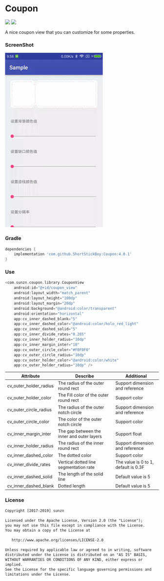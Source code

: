 # Coupon

[![](https://jitpack.io/v/ShortStickBoy/Coupon.svg)](https://jitpack.io/#ShortStickBoy/Coupon)
[![](https://img.shields.io/badge/License-Apache%202.0-orange.svg)](http://www.apache.org/licenses/LICENSE-2.0.html)

A nice coupon view that you can customize for some properties.

### ScreenShot
![sample](./screenshot/Demo.gif)

### Gradle
```groovy
dependencies {
    implementation 'com.github.ShortStickBoy:Coupon:4.0.1'
}
```

### Use
```groovy
<com.sunzn.coupon.library.CouponView
    android:id="@+id/coupon_view"
    android:layout_width="match_parent"
    android:layout_height="100dp"
    android:layout_margin="20dp"
    android:background="@android:color/transparent"
    android:orientation="horizontal"
    app:cv_inner_dashed_blank="5"
    app:cv_inner_dashed_color="@android:color/holo_red_light"
    app:cv_inner_dashed_solid="5"
    app:cv_inner_divide_rates="0.285"
    app:cv_inner_holder_radius="10dp"
    app:cv_inner_margin_inter="10"
    app:cv_outer_circle_color="#F0F0F0"
    app:cv_outer_circle_radius="10dp"
    app:cv_outer_holder_color="@android:color/white"
    app:cv_outer_holder_radius="10dp" />
```

| Attribute              | Describe                                   | Additional                           |
| ---------------------- | ------------------------------------------ | ------------------------------------ |
| cv_outer_holder_radius | The radius of the outer round rect         | Support dimension and reference      |
| cv_outer_holder_color  | The Fill color of the outer round rect     | Support color                        |
| cv_outer_circle_radius | The radius of the outer notch circle       | Support dimension and reference      |
| cv_outer_circle_color  | The color of the outer notch circle        | Support color                        |
| cv_inner_margin_inter  | The gap between the inner and outer layers | Support float                        |
| cv_inner_holder_radius | The radius of the inner round rect         | Support dimension and reference      |
| cv_inner_dashed_color  | The dotted color                           | Support color                        |
| cv_inner_divide_rates  | Vertical dotted line segmentation rate     | The value is 0 to 1, default is 0.3F |
| cv_inner_dashed_solid  | The length of the solid line               | Default value is 5                   |
| cv_inner_dashed_blank  | Dotted length                              | Default value is 5                   |

### License
```
Copyright [2017-2019] sunzn

Licensed under the Apache License, Version 2.0 (the "License");
you may not use this file except in compliance with the License.
You may obtain a copy of the License at

   http://www.apache.org/licenses/LICENSE-2.0

Unless required by applicable law or agreed to in writing, software
distributed under the License is distributed on an "AS IS" BASIS,
WITHOUT WARRANTIES OR CONDITIONS OF ANY KIND, either express or implied.
See the License for the specific language governing permissions and
limitations under the License.
```